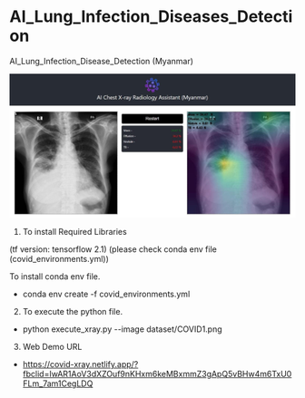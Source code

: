 # AI_Lung_Infection_Diseases_Detection
 AI_Lung_Infection_Disease_Detection (Myanmar)
 
 ![](images/sample_image.jpg)
 
 1) To install Required Libraries

(tf version: tensorflow 2.1)
(please check conda env file (covid_environments.yml))
  
To install conda env file.

- conda env create -f covid_environments.yml


2) To execute the python file.

- python execute_xray.py --image dataset/COVID1.png

3) Web Demo URL


- https://covid-xray.netlify.app/?fbclid=IwAR1AoV3dXZOuf9nKHxm6keMBxmmZ3gApQ5vBHw4m6TxU0FLm_7am1CegLDQ 

